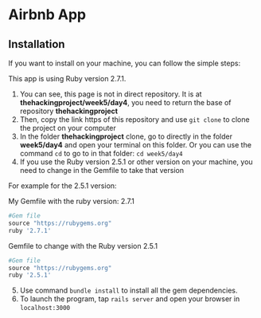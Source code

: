 # Airbnb App

## Installation

If you want to install on your machine, you can follow the simple steps:

This app is using Ruby version 2.7.1.

1. You can see, this page is not in direct repository. It is at **thehackingproject/week5/day4**, you need to return the base of repository **thehackingproject**
2. Then, copy the link https of this repository and use `git clone` to clone the project on your computer
3. In the folder **thehackingproject** clone, go to directly in the folder **week5/day4** and open your terminal on this folder. Or you can use the command `cd` to go to in that folder: `cd week5/day4`
4. If you use the Ruby version 2.5.1 or other version on your machine, you need to change in the Gemfile to take that version
   
  For example for the 2.5.1 version: 


  My Gemfile with the ruby version: 2.7.1
  ```ruby
  #Gem file
  source "https://rubygems.org"
  ruby '2.7.1'
  ```

  Gemfile to change with the Ruby version 2.5.1
  ```ruby
  #Gem file
  source "https://rubygems.org"
  ruby '2.5.1'
  ```
5. Use command `bundle install` to install all the gem dependencies.
6. To launch the program, tap `rails server` and open your browser in `localhost:3000`
